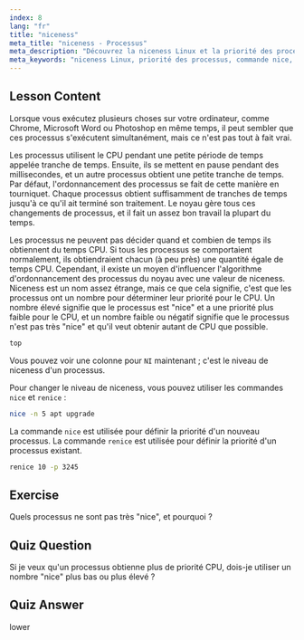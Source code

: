 ```yaml
---
index: 8
lang: "fr"
title: "niceness"
meta_title: "niceness - Processus"
meta_description: "Découvrez la niceness Linux et la priorité des processus. Comprenez les commandes nice et renice pour gérer le temps CPU des processus. Améliorez les performances du système !"
meta_keywords: "niceness Linux, priorité des processus, commande nice, commande renice, tutoriel Linux, ordonnancement CPU, Linux pour débutants, guide Linux"
---
```


## Lesson Content

Lorsque vous exécutez plusieurs choses sur votre ordinateur, comme Chrome, Microsoft Word ou Photoshop en même temps, il peut sembler que ces processus s'exécutent simultanément, mais ce n'est pas tout à fait vrai.

Les processus utilisent le CPU pendant une petite période de temps appelée tranche de temps. Ensuite, ils se mettent en pause pendant des millisecondes, et un autre processus obtient une petite tranche de temps. Par défaut, l'ordonnancement des processus se fait de cette manière en tourniquet. Chaque processus obtient suffisamment de tranches de temps jusqu'à ce qu'il ait terminé son traitement. Le noyau gère tous ces changements de processus, et il fait un assez bon travail la plupart du temps.

Les processus ne peuvent pas décider quand et combien de temps ils obtiennent du temps CPU. Si tous les processus se comportaient normalement, ils obtiendraient chacun (à peu près) une quantité égale de temps CPU. Cependant, il existe un moyen d'influencer l'algorithme d'ordonnancement des processus du noyau avec une valeur de niceness. Niceness est un nom assez étrange, mais ce que cela signifie, c'est que les processus ont un nombre pour déterminer leur priorité pour le CPU. Un nombre élevé signifie que le processus est "nice" et a une priorité plus faible pour le CPU, et un nombre faible ou négatif signifie que le processus n'est pas très "nice" et qu'il veut obtenir autant de CPU que possible.

```bash
top
```

Vous pouvez voir une colonne pour `NI` maintenant ; c'est le niveau de niceness d'un processus.

Pour changer le niveau de niceness, vous pouvez utiliser les commandes `nice` et `renice` :

```bash
nice -n 5 apt upgrade
```

La commande `nice` est utilisée pour définir la priorité d'un nouveau processus. La commande `renice` est utilisée pour définir la priorité d'un processus existant.

```bash
renice 10 -p 3245
```

## Exercise

Quels processus ne sont pas très "nice", et pourquoi ?

## Quiz Question

Si je veux qu'un processus obtienne plus de priorité CPU, dois-je utiliser un nombre "nice" plus bas ou plus élevé ?

## Quiz Answer

lower

